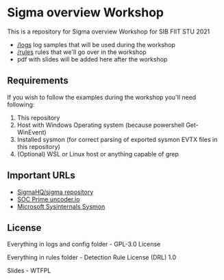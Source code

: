 # Sigma overview Workshop

This is a repository for Sigma overview Workshop for SIB FIIT STU 2021

- [/logs](https://github.com/j91321/sigma-seminar/tree/main/logs) log samples that will be used during the workshop
- [/rules](https://github.com/j91321/sigma-seminar/tree/main/rules) rules that we'll go over in the workshop
- pdf with slides will be added here after the workshop

## Requirements

If you wish to follow the examples during the workshop you'll need following:


1. This repository
2. Host with Windows Operating system (because powershell Get-WinEvent)
3. Installed sysmon (for correct parsing of exported sysmon EVTX files in this repository)
4. (Optional) WSL or Linux host or anything capable of grep

## Important URLs

- [SigmaHQ/sigma repository](https://github.com/SigmaHQ/sigma)
- [SOC Prime uncoder.io](https://uncoder.io/)
- [Microsoft Sysinternals Sysmon](https://docs.microsoft.com/en-us/sysinternals/downloads/sysmon)

## License

Everything in logs and config folder - GPL-3.0 License

Everything in rules folder - Detection Rule License (DRL) 1.0

Slides - WTFPL
